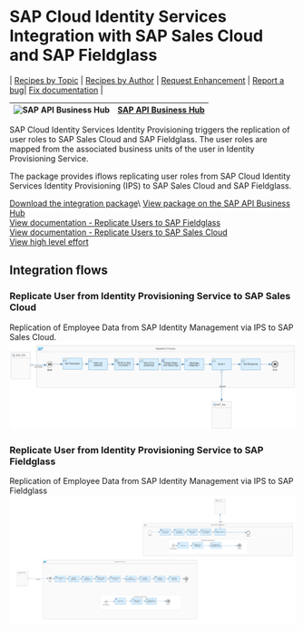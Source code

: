 # SAP Cloud Identity Services Integration with SAP Sales Cloud and SAP Fieldglass 

\| [Recipes by Topic](../../readme.md ) \| [Recipes by Author](../../author.md ) \| [Request Enhancement](https://github.com/SAP-samples/cloud-integration-flow/issues/new?assignees=&labels=Recipe%20Fix,enhancement&template=recipe-request.md&title=Improve%20SAP%20Cloud%20Identity%20Services%20Integration%20with%20SAP%20Sales%20Cloud%20and%20SAP%20Fieldglass) \| [Report a bug](https://github.com/SAP-samples/cloud-integration-flow/issues/new?assignees=&labels=Recipe%20Fix,bug&template=bug_report.md&title=Issue%20with%20SAP%20Cloud%20Identity%20Services%20Integration%20with%20SAP%20Sales%20Cloud%20and%20SAP%20Fieldglass)\| [Fix documentation](https://github.com/SAP-samples/cloud-integration-flow/issues/new?assignees=&labels=Recipe%20Fix,documentation&template=bug_report.md&title=Docu%20fix%20SAP%20Cloud%20Identity%20Services%20Integration%20with%20SAP%20Sales%20Cloud%20and%20SAP%20Fieldglass) \| 

 ![SAP API Business Hub](https://github.com/SAPAPIBusinessHub.png?size=50 ) | [SAP API Business Hub](https://api.sap.com/allcommunity) | 
 ----|----| 

SAP Cloud Identity Services Identity Provisioning triggers the replication of user roles to SAP Sales Cloud and SAP Fieldglass. The user roles are mapped from the associated business units of the user in Identity Provisioning Service.

<p>The package provides iflows replicating user roles from SAP Cloud Identity Services Identity Provisioning (IPS) to SAP Sales Cloud and SAP Fieldglass.</p>

[Download the integration package](SAPCloudIdentityServicesIntegrationwithSAPSalesCloudandSAPFieldglass.zip)\ 
[View package on the SAP API Business Hub](https://api.sap.com/package/SAPIPSIntegration)\
[View documentation - Replicate Users to SAP Fieldglass](ReplicateUserfromSAPIPStoSAPFieldglass.pdf)\
[View documentation - Replicate Users to SAP Sales Cloud](ReplicateUserfromSAPIPStoSAPSalesCloud.pdf)\
[View high level effort](effort.md)
## Integration flows
### Replicate User from Identity Provisioning Service to SAP Sales Cloud 
Replication of Employee Data from SAP Identity Management via IPS to SAP Sales Cloud. \
 ![input-image](replicate-user-from-sap-ips-to-sap-salescloud.png)
### Replicate User from Identity Provisioning Service to SAP Fieldglass 
Replication of Employee Data from SAP Identity Management via IPS to SAP Fieldglass \
 ![input-image](replicate-user-from-sap-ips-to-sap-fieldglass.png)